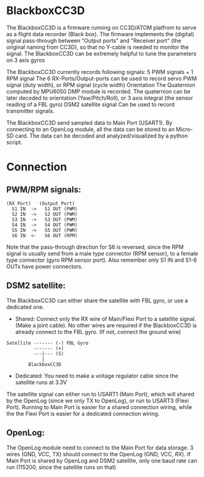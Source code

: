# BlackboxCC3D

The BlackboxCC3D is a firmware running on CC3D/ATOM platfrom to serve as a flight data recorder (Black box). The firmware implements the (digital) signal pass-through between "Output ports" and "Receiver port" (the original naming from CC3D), so that no Y-cable is needed to monitor the signal. The BlackboxCC3D can be extremely helpful to tune the parameters on 3 axis gyros

The BlackboxCC3D currently records following signals:
5 PWM signals + 1 RPM signal
The 6 RX-Ports/Output-ports can be used to record servo PWM signal (duty width), or RPM signal (cycle width)
Orientation
The Quaternion computed by MPU6050 DMP module is recorded. The quaternion can be later decoded to orientation (Yaw/Pitch/Roll), or 3 axis integral (the sensor reading of a FBL gyro)
DSM2 satellite signal
Can be used to record transmitter signals.

The BlackboxCC3D send sampled data to Main Port (USART1). By connecting to an OpenLog module, all the data can be stored to an Micro-SD card. The data can be decoded and analyzed/visualized by a python script.

# Connection
## PWM/RPM signals:
```
(RX Port)   (Output Port)
  S1 IN  ->   S1 OUT (PWM)
  S2 IN  ->   S2 OUT (PWM)
  S3 IN  ->   S3 OUT (PWM)
  S4 IN  ->   S4 OUT (PWM)
  S5 IN  ->   S5 OUT (PWM)
  S6 IN  <-   S6 OUT (RPM)
```

Note that the pass-through direction for S6 is reversed, since the RPM signal is usually send from a male type connector (RPM sensor), to a female type connector (gyro RPM sensor port). Also remember only S1 IN and S1-6 OUTs have power connectors.

## DSM2 satellite:
The BlackboxCC3D can either share the satellite with FBL gyro, or use a dedicated one.
* Shared:
Connect only the RX wire of Main/Flexi Port to a satellite signal. (Make a joint cable). No other wires are required if the BlackboxCC3D is already connect to the FBL gyro. (If not, connect the ground wire)
```
Satellite ------- (-) FBL Gyro
          ------- (+)
          ---|--- (S)
             |
        BlackboxCC3D
```
* Dedicated:
You need to make a voltage regulator cable since the satellite runs at 3.3V

The satellite signal can either run to USART1 (Main Port), which will shared by the OpenLog (since we only TX to OpenLog), or run to USART3 (Flexi Port). Running to Main Port is easier for a shared connection wiring, while the the Flexi Port is easier for a dedicated connection wiring.

## OpenLog:
The OpenLog module need to connect to the Main Port for data storage. 3 wires (GND, VCC, TX) should connect to the OpenLog (GND, VCC, *RX*). If Main Port is shared by OpenLog and DSM2 satellite, only one baud rate can run (115200, since the satellite runs on that)
